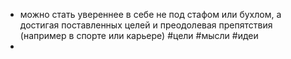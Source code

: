 - можно стать увереннее в себе не под стафом или бухлом, а достигая поставленных целей и преодолевая препятствия (например в спорте или карьере) #цели #мысли #идеи
-